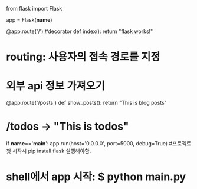 from flask import Flask


app = Flask(__name__)

@app.route('/') #decorator
def index():
   return "flask works!"


# routing: 사용자의 접속 경로를 지정

# 외부 api 정보 가져오기
  
@app.route('/posts')
 def show_posts():
   return "This is blog posts"

# /todos -> "This is todos"
   
if __name__=='__main__':
  app.run(host='0.0.0.0', port=5000, debug=True)
  #프로젝트 첫 시작시 pip install flask 실행해야함.
# shell에서 app 시작: $ python main.py
